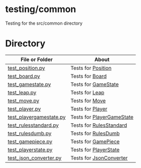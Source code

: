 # testing/common

Testing for the src/common directory

# Directory
|   File or Folder | About |
|   ---            | ---   |
| [test_position.py](./test_position.py) | Tests for [Position](../../src/common/position.py) |
| [test_board.py](./test_board.py) | Tests for [Board](../../src/common/board.py) |
| [test_gamestate.py](./test_gamestate.py) | Tests for [GameState](../../src/common/gamestate.py) |
| [test_leap.py](./test_leap.py) | Tests for [Leap](../../src/common/leap.py) |
| [test_move.py](./test_move.py) | Tests for [Move](../../src/common/move.py) |
| [test_player.py](./test_player.py) | Tests for [Player](../../src/common/player.py) |
| [test_playergamestate.py](./test_playergamestate.py) | Tests for [PlayerGameState](../../src/common/playergamestate.py) |
| [test_rulesstandard.py](./test_rulesstandard.py) | Tests for [RulesStandard](../../src/common/rulesstandard.py) |
| [test_rulesdumb.py](./test_rulesdumb.py) | Tests for [RulesDumb](../../src/common/rulesdumb.py) |
| [test_gamepiece.py](./test_gamepiece.py) | Tests for [GamePiece](../../src/common/gamepiece.py) |
| [test_playerstate.py](./test_playerstate.py) | Tests for [PlayerState](../../src/common/playerstate.py) |
| [test_json_converter.py](./test_json_converter.py) | Tests for [JsonConverter](../../src/common/json_converter.py) |